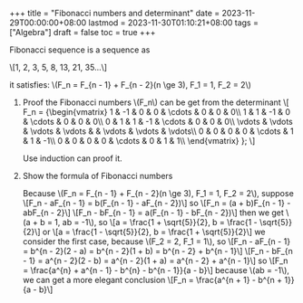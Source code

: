 +++
title = "Fibonacci numbers and determinant"
date = 2023-11-29T00:00:00+08:00
lastmod = 2023-11-30T01:10:21+08:00
tags = ["Algebra"]
draft = false
toc = true
+++

Fibonacci sequence is a sequence as

\\[1, 2, 3, 5, 8, 13, 21, 35...\\]

it satisfies: \\(F\_n = F\_{n - 1} + F\_{n - 2}(n \ge 3), F\_1 = 1, F\_2 = 2\\)

1.  Proof the Fibonacci numbers \\(F\_n\\) can be get from the determinant
    \\[
       F\_n =
       {\begin{vmatrix}
       1 & -1 & 0 & 0 & \cdots & 0 & 0 & 0\\\\
       1 & 1 & -1 & 0 & \cdots & 0 & 0 & 0\\\\
       0 & 1 & 1 & -1 & \cdots & 0 & 0 & 0\\\\
       \vdots & \vdots & \vdots & \vdots & & \vdots & \vdots & \vdots\\\\
       0 & 0 & 0 & 0 & \cdots & 1 & 1 & -1\\\\
       0 & 0 & 0 & 0 & \cdots & 0 & 1 & 1\\\\
       \end{vmatrix} };
       \\]

    <div class="PROOF">

    Use induction can proof it.

    </div>
2.  Show the formula of Fibonacci numbers

    Because \\(F\_n = F\_{n - 1} + F\_{n - 2}(n \ge 3), F\_1 = 1, F\_2 = 2\\), suppose
    \\[F\_n - aF\_{n - 1} = b(F\_{n - 1} - aF\_{n - 2})\\]
    so
    \\[F\_n = (a + b)F\_{n - 1} - abF\_{n - 2}\\]
    \\[F\_n - bF\_{n - 1} = a(F\_{n - 1} - bF\_{n - 2})\\]
    then we get \\(a + b = 1, ab = -1\\), so
    \\[a = \frac{1 + \sqrt{5}}{2}, b = \frac{1 - \sqrt{5}}{2}\\]
    or
    \\[a = \frac{1 - \sqrt{5}}{2}, b = \frac{1 + \sqrt{5}}{2}\\]
    we consider the first case, because \\(F\_2 = 2, F\_1 = 1\\), so
    \\[F\_n - aF\_{n - 1} = b^{n - 2}(2 - a) = b^{n - 2}(1 + b) = b^{n - 2} + b^{n - 1}\\]
    \\[F\_n - bF\_{n - 1} = a^{n - 2}(2 - b) = a^{n - 2}(1 + a) = a^{n - 2} + a^{n - 1}\\]
    so
    \\[F\_n = \frac{a^{n} + a^{n - 1} - b^{n} - b^{n - 1}}{a - b}\\]
    because \\(ab = -1\\), we can get a more elegant conclusion
    \\[F\_n = \frac{a^{n + 1} - b^{n + 1}}{a - b}\\]
